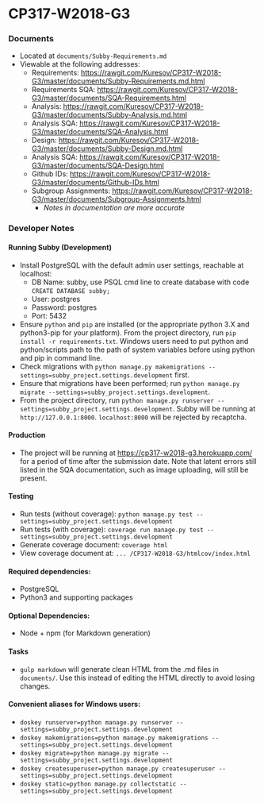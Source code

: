 # CP317-W2018-G3

### Documents
* Located at `documents/Subby-Requirements.md`
* Viewable at the following addresses:
  * Requirements: https://rawgit.com/Kuresov/CP317-W2018-G3/master/documents/Subby-Requirements.md.html
  * Requirements SQA: https://rawgit.com/Kuresov/CP317-W2018-G3/master/documents/SQA-Requirements.html
  * Analysis: https://rawgit.com/Kuresov/CP317-W2018-G3/master/documents/Subby-Analysis.md.html
  * Analysis SQA: https://rawgit.com/Kuresov/CP317-W2018-G3/master/documents/SQA-Analysis.html
  * Design: https://rawgit.com/Kuresov/CP317-W2018-G3/master/documents/Subby-Design.md.html
  * Analysis SQA: https://rawgit.com/Kuresov/CP317-W2018-G3/master/documents/SQA-Design.html
  * Github IDs: https://rawgit.com/Kuresov/CP317-W2018-G3/master/documents/Github-IDs.html
  * Subgroup Assignments: https://rawgit.com/Kuresov/CP317-W2018-G3/master/documents/Subgroup-Assignments.html
    * _Notes in documentation are more accurate_

### Developer Notes
#### Running Subby (Development)
  * Install PostgreSQL with the default admin user settings, reachable at localhost:
    * DB Name: subby, use PSQL cmd line to create database with code `CREATE DATABASE subby;`
    * User: postgres
    * Password: postgres
    * Port: 5432
  * Ensure `python` and `pip` are installed (or the appropriate python 3.X and python3-pip for your platform). From the project directory, run `pip install -r requirements.txt`. Windows users need to put python and python/scripts path to the path of system variables before using python and pip in command line.
  * Check migrations with `python manage.py makemigrations --settings=subby_project.settings.development` first.
  * Ensure that migrations have been performed; run `python manage.py migrate --settings=subby_project.settings.development`.
  * From the project directory, run `python manage.py runserver --settings=subby_project.settings.development`. Subby will be running at `http://127.0.0.1:8000`. `localhost:8000` will be rejected by recaptcha.

#### Production
  * The project will be running at https://cp317-w2018-g3.herokuapp.com/ for a period of time after the submission date. Note that latent errors still listed in the SQA documentation, such as image uploading, will still be present.
 
#### Testing
  * Run tests (without coverage): `python manage.py test --settings=subby_project.settings.development`
  * Run tests (with coverage): `coverage run manage.py test --settings=subby_project.settings.development`
  * Generate coverage document: `coverage html`
  * View coverage document at: `... /CP317-W2018-G3/htmlcov/index.html`

#### Required dependencies:
  * PostgreSQL
  * Python3 and supporting packages

#### Optional Dependencies:
  * Node + npm (for Markdown generation)

#### Tasks
  * `gulp markdown` will generate clean HTML from the .md files in `documents/`. Use this instead of editing the HTML directly to avoid losing changes.

#### Convenient aliases for Windows users:
* `doskey runserver=python manage.py runserver --settings=subby_project.settings.development`
* `doskey makemigrations=python manage.py makemigrations --settings=subby_project.settings.development`
* `doskey migrate=python manage.py migrate --settings=subby_project.settings.development`
* `doskey createsuperuser=python manage.py createsuperuser --settings=subby_project.settings.development`
* `doskey static=python manage.py collectstatic --settings=subby_project.settings.development`
